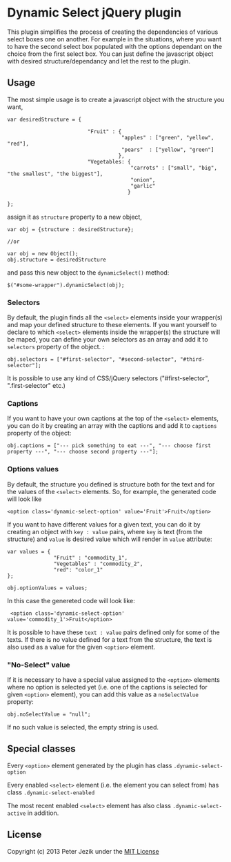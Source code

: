 # Dynamic Select jQuery plugin

This plugin simplifies the process of creating the dependencies of various select boxes one on another. For example in the situations, where you want to have the second select box populated with the options dependant on the choice from the first select box. You can just define the javascript object with desired structure/dependancy and let the rest to the plugin.

## Usage

The most simple usage is to create a javascript object with the structure you want,

    var desiredStructure = {

                              "Fruit" : {
                                         "apples" : ["green", "yellow", "red"],
                                         "pears"  : ["yellow", "green"]
                                        },
                              "Vegetables: {
                                            "carrots" : ["small", "big", "the smallest", "the biggest"],
                                            "onion",
                                            "garlic"
                                           }

    };

assign it as `structure` property to a new object,

    var obj = {structure : desiredStructure};

    //or

    var obj = new Object();
    obj.structure = desiredStructure

and pass this new object to the `dynamicSelect()` method:

    $("#some-wrapper").dynamicSelect(obj);

### Selectors

By default, the plugin finds all the `<select>` elements inside your wrapper(s) and map your defined structure to these elements. If you want yourself to declare to which `<select>` elements inside the wrapper(s) the structure will be maped, you can define your own selectors as an array and add it to `selectors` property of the object. :

    obj.selectors = ["#first-selector", "#second-selector", "#third-selector"];

It is possible to use any kind of CSS/jQuery selectors ("\#first-selector", "\.first-selector" etc.)

### Captions

If you want to have your own captions at the top of the `<select>` elements, you can do it by creating an array with the captions and add it to `captions` property of the object:

    obj.captions = ["--- pick something to eat ---", "--- choose first property ---", "--- choose second property ---"];

### Options values

By default, the structure you defined is structure both for the text and for the values of the `<select>` elements. So, for example, the generated code will look like

    <option class='dynamic-select-option' value='Fruit'>Fruit</option>

If you want to have different values for a given text, you can do it by creating an object with `key : value` pairs, where `key` is text (from the structure) and `value` is desired value which will render in `value` attribute:

    var values = {
                   "Fruit" : "commodity_1",
                   "Vegetables" : "commodity_2",
                   "red": "color_1"
    };

    obj.optionValues = values;

In this case the genereted code will look like:

     <option class='dynamic-select-option' value='commodity_1'>Fruit</option>

It is possible to have these `text : value` pairs defined only for some of the texts. If there is no value defined for a text from the structure, the text is also used as a value for the given `<option>` element.

### "No-Select" value

If it is necessary to have a special value assigned to the `<option>` elements where no option is selected yet (i.e. one of the captions is selected for given `<option>` element), you can add this value as a `noSelectValue` property:

    obj.noSelectValue = "null";

If no such value is selected, the empty string is used.

## Special classes

Every `<option>` element generated by the plugin has class `.dynamic-select-option`

Every enabled `<select>` element (i.e. the element you can select from) has class `.dynamic-select-enabled`

The most recent enabled `<select>` element has also class `.dynamic-select-active` in addition.

## License

Copyright (c) 2013 Peter Jezik under the [MIT License](http://www.opensource.org/licenses/mit-license.php)